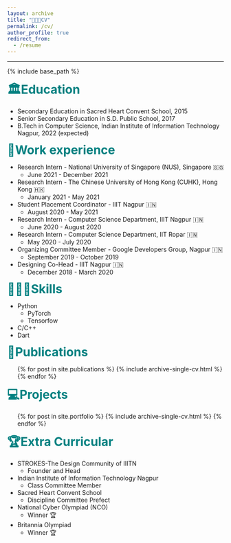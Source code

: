 ```yaml
---
layout: archive
title: "👨🏻‍🎓CV"
permalink: /cv/
author_profile: true
redirect_from:
  - /resume
---
```

---

{% include base_path %}

<span style=" font-size:2em; font-weight:bold;color:teal ">🏛Education </span>
* Secondary Education in Sacred Heart Convent School, 2015
* Senior Secondary Education in S.D. Public School, 2017
* B.Tech in Computer Science, Indian Institute of Information Technology Nagpur, 2022 (expected)

<span style=" font-size:2em; font-weight:bold;color:teal ">💼Work experience</span>
* Research Intern - National University of Singapore (NUS), Singapore 🇸🇬
  * June 2021 - December 2021
* Research Intern - The Chinese University of Hong Kong (CUHK), Hong Kong 🇭🇰
  * January 2021 - May 2021 
* Student Placement Coordinator - IIIT Nagpur 🇮🇳
  * August 2020 - May 2021
* Research Intern - Computer Science Department, IIIT Nagpur 🇮🇳
  * June 2020 - August 2020
* Research Intern - Computer Science Department, IIT Ropar 🇮🇳
  * May 2020 - July 2020
* Organizing Committee Member - Google Developers Group, Nagpur 🇮🇳
  * September 2019 - October 2019
* Designing Co-Head - IIIT Nagpur 🇮🇳
  * December 2018 - March 2020
  
<span style=" font-size:2em; font-weight:bold;color:teal ">🤹🏻‍♂️Skills</span>
* Python
  *  PyTorch
  *  Tensorfow
* C/C++
* Dart

<span style=" font-size:2em; font-weight:bold;color:teal ">📄Publications</span>
  <ul>{% for post in site.publications %}
    {% include archive-single-cv.html %}
  {% endfor %}</ul>
  
<span style=" font-size:2em; font-weight:bold;color:teal ">💻Projects</span>
  <ul>{% for post in site.portfolio %}
    {% include archive-single-cv.html %}
  {% endfor %}</ul>
  
  
<span style=" font-size:2em; font-weight:bold;color:teal ">🏆Extra Curricular</span>
* STROKES-The Design Community of IIITN
  * Founder and Head 
* Indian Institute of Information Technology Nagpur
  * Class Committee Member
* Sacred Heart Convent School
  * Discipline Committee Prefect
* National Cyber Olympiad (NCO)
  * Winner 🏆
* Britannia Olympiad
  * Winner 🏆











  
